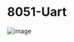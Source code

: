 # 8051-Uart

![image](https://user-images.githubusercontent.com/116132135/220051307-3ace0306-d173-4cf0-9e97-be1fd0d91f8a.png)
